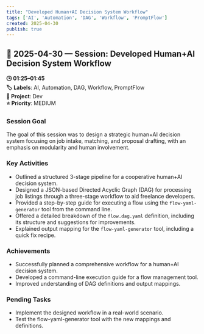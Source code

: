 ```yaml
---
title: "Developed Human+AI Decision System Workflow"
tags: ['AI', 'Automation', 'DAG', 'Workflow', 'PromptFlow']
created: 2025-04-30
publish: true
---
```


## 📅 2025-04-30 — Session: Developed Human+AI Decision System Workflow

**🕒 01:25–01:45**  
**🏷️ Labels**: AI, Automation, DAG, Workflow, PromptFlow  
**📂 Project**: Dev  
**⭐ Priority**: MEDIUM  


### Session Goal
The goal of this session was to design a strategic human+AI decision system focusing on job intake, matching, and proposal drafting, with an emphasis on modularity and human involvement.

### Key Activities
- Outlined a structured 3-stage pipeline for a cooperative human+AI decision system.
- Designed a JSON-based Directed Acyclic Graph (DAG) for processing job listings through a three-stage workflow to aid freelance developers.
- Provided a step-by-step guide for executing a flow using the `flow-yaml-generator` tool from the command line.
- Offered a detailed breakdown of the `flow.dag.yaml` definition, including its structure and suggestions for improvements.
- Explained output mapping for the `flow-yaml-generator` tool, including a quick fix recipe.

### Achievements
- Successfully planned a comprehensive workflow for a human+AI decision system.
- Developed a command-line execution guide for a flow management tool.
- Improved understanding of DAG definitions and output mappings.

### Pending Tasks
- Implement the designed workflow in a real-world scenario.
- Test the flow-yaml-generator tool with the new mappings and definitions.
